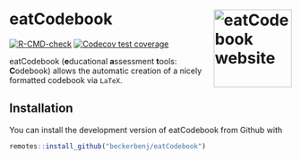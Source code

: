 
# eatCodebook <a href="https://beckerbenj.github.io/eatCodebook/"><img src="man/figures/logo.svg" align="right" height="139" alt="eatCodebook website" /></a>

<!-- badges: start -->
[![R-CMD-check](https://github.com/beckerbenj/eatCodebook/workflows/R-CMD-check/badge.svg)](https://github.com/beckerbenj/eatCodebook/actions)
[![Codecov test coverage](https://codecov.io/gh/beckerbenj/eatCodebook/branch/main/graph/badge.svg)](https://app.codecov.io/gh/beckerbenj/eatCodebook?branch=main)
<!-- badges: end -->

eatCodebook (**e**ducational **a**ssessment **t**ools: **C**odebook) allows the automatic creation of a nicely formatted codebook via `LaTeX`.

## Installation

You can install the development version of eatCodebook from Github with

``` r
remotes::install_github("beckerbenj/eatCodebook")
```

